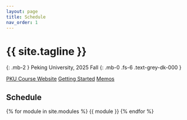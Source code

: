 ```yaml
---
layout: page
title: Schedule
nav_order: 1
---
```


# {{ site.tagline }}
{: .mb-2 }
Peking University, 2025 Fall
{: .mb-0 .fs-6 .text-grey-dk-000 }

<p>
<a href="https://course.pku.edu.cn" class="btn btn-green">PKU Course Website</a>
<a href="https://missing.lcpu.dev/" class="btn btn-green">Getting Started</a>
<a href="https://ics.huh.moe/" class="btn btn-blue">Memos</a>
</p>

## Schedule
{% for module in site.modules %}
<a name="week-{{module.weekNumber}}"></a>
{{ module }}
{% endfor %}